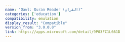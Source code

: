 ```yaml
---
name: "Qawl: Quran Reader (القران)"
categories: ['education']
compatibility: emulation
display_result: "Compatible"
version_from: "3.0.0.0"
link: https://apps.microsoft.com/detail/9P03FC1L661D
---
```

